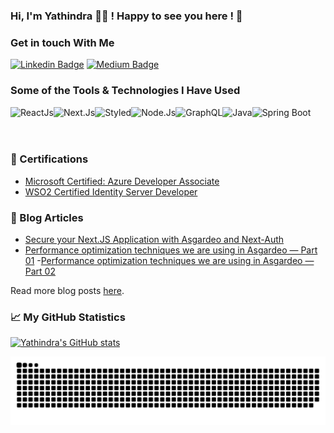 ### Hi, I'm Yathindra 👨‍💻 !  Happy to see you here ! 👋

### Get in touch With Me

[![Linkedin Badge](https://img.shields.io/badge/-yathindra-blue?style=flat-square&logo=Linkedin&logoColor=white&link=https://www.linkedin.com/in/yathindra-kodithuwakku/)](https://www.linkedin.com/in/yathindra-kodithuwakku/)
[![Medium Badge](https://img.shields.io/badge/-@yathindra-03a57a?style=flat-square&labelColor=000000&logo=Medium&link=https://yathindra.medium.com/)](https://yathindra.medium.com/)

### Some of the Tools & Technologies I Have Used
<!-- https://github.com/alexandresanlim/Badges4-README.md-Profile -->
<img align="left" alt="ReactJs" src="https://img.shields.io/badge/React-20232A?style=for-the-badge&logo=react&logoColor=61DAFB" />
<img align="left" alt="Next.Js" src="https://img.shields.io/badge/next.js-000000?style=for-the-badge&logo=nextdotjs&logoColor=white" />
<img align="left" alt="Styled" src="https://img.shields.io/badge/styled--components-DB7093?style=for-the-badge&logo=styled-components&logoColor=white" />
<img align="left" alt="Node.Js" src="https://img.shields.io/badge/Node.js-339933?style=for-the-badge&logo=nodedotjs&logoColor=white" />
<img align="left" alt="GraphQL" src="https://img.shields.io/badge/GraphQl-E10098?style=for-the-badge&logo=graphql&logoColor=white" />
<img align="left" alt="Java" src="https://img.shields.io/badge/Java-ED8B00?style=for-the-badge&logo=java&logoColor=white" /> 
<img align="left" alt="Spring Boot" src="https://img.shields.io/badge/Spring_Boot-F2F4F9?style=for-the-badge&logo=spring-boot" />

<br /> <br />  <br /> 

### :medal_sports: Certifications

- [Microsoft Certified: Azure Developer Associate](https://www.credly.com/badges/1dbc7a90-155e-4d7c-b939-4a9b16eb801e?source=linked_in_profile)
- [WSO2 Certified Identity Server Developer](https://certification.wso2.com/web/certificate/VZPRYQ)

### :memo: Blog Articles

<!-- BLOG-POST-LIST:START -->
- [Secure your Next.JS Application with Asgardeo and Next-Auth](https://medium.com/@yathindrarawya/secure-your-next-js-application-with-asgardeo-and-next-auth-4c6ec1b551ea)
- [Performance optimization techniques we are using in Asgardeo — Part 01](https://medium.com/identity-beyond-borders/performance-optimization-techniques-we-are-using-in-asgardeo-part-01-fa436327c618)
-[Performance optimization techniques we are using in Asgardeo — Part 02](https://medium.com/identity-beyond-borders/performance-optimization-techniques-we-are-using-in-asgardeo-part-02-d2eedacc5f3e)
<!-- BLOG-POST-LIST:END -->

<p>Read more blog posts <a href="https://yathindra.medium.com/">here</a>.</p>

### 📈 My GitHub Statistics

[![Yathindra's GitHub stats](https://github-readme-stats.vercel.app/api?username=yathindrakodithuwakku)](https://github.com/yathindrakodithuwakku/github-readme-stats)

![yathindra's snake gif](https://github.com/yathindrakodithuwakku/yathindrakodithuwakku/blob/output/github-contribution-grid-snake.svg)
